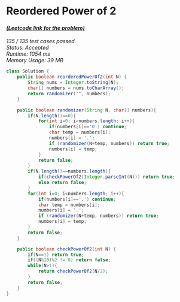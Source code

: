 # **Reordered Power of 2**

#### [_(Leetcode link for the problem)_](https://leetcode.com/problems/reordered-power-of-2/)

_135 / 135 test cases passed.  
Status: Accepted  
Runtime: 1054 ms  
Memory Usage: 39 MB_

```java
class Solution {
    public boolean reorderedPowerOf2(int N) {
        String nums = Integer.toString(N);
        char[] numbers = nums.toCharArray();
        return randomizer("", numbers);
    }

    public boolean randomizer(String N, char[] numbers){
        if(N.length()==0){
            for(int i=0; i<numbers.length; i++){
                if(numbers[i]=='0') continue;
                char temp = numbers[i];
                numbers[i] = '.';
                if (randomizer(N+temp, numbers)) return true;
                numbers[i] = temp;
            }
            return false;
        }
        if(N.length()==numbers.length){
            if(checkPowerOf2(Integer.parseInt(N))) return true;
            else return false;
        }
        for(int i=0; i<numbers.length; i++){
            if(numbers[i]=='.') continue;
            char temp = numbers[i];
            numbers[i] = '.';
            if (randomizer(N+temp, numbers)) return true;
            numbers[i] = temp;
        }
        return false;
    }

    public boolean checkPowerOf2(int N) {
        if(N==1) return true;
        if((N%10)%2 != 0) return false;
        while(N>1){
            return checkPowerOf2(N/2);
        }
        return false;
    }
}
```
